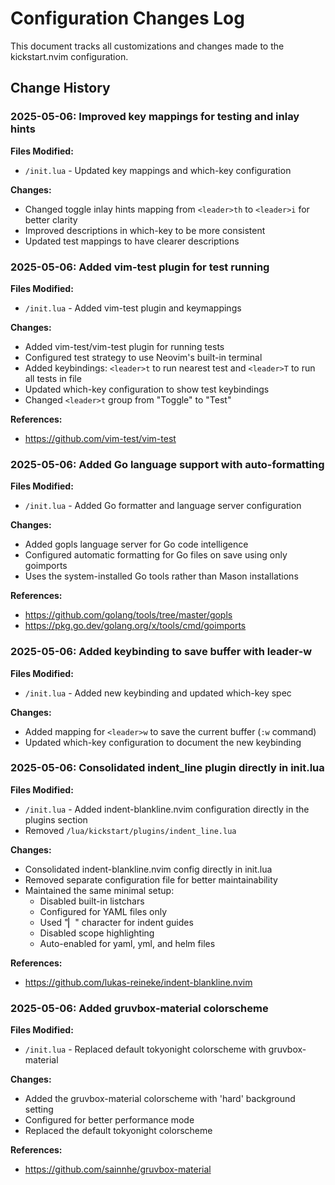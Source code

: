# Configuration Changes Log

This document tracks all customizations and changes made to the kickstart.nvim configuration.

## Change History

### 2025-05-06: Improved key mappings for testing and inlay hints

**Files Modified:**
- `/init.lua` - Updated key mappings and which-key configuration

**Changes:**
- Changed toggle inlay hints mapping from `<leader>th` to `<leader>i` for better clarity
- Improved descriptions in which-key to be more consistent
- Updated test mappings to have clearer descriptions

### 2025-05-06: Added vim-test plugin for test running

**Files Modified:**
- `/init.lua` - Added vim-test plugin and keymappings

**Changes:**
- Added vim-test/vim-test plugin for running tests
- Configured test strategy to use Neovim's built-in terminal
- Added keybindings: `<leader>t` to run nearest test and `<leader>T` to run all tests in file
- Updated which-key configuration to show test keybindings
- Changed `<leader>t` group from "Toggle" to "Test"

**References:**
- https://github.com/vim-test/vim-test

### 2025-05-06: Added Go language support with auto-formatting

**Files Modified:**
- `/init.lua` - Added Go formatter and language server configuration

**Changes:**
- Added gopls language server for Go code intelligence
- Configured automatic formatting for Go files on save using only goimports
- Uses the system-installed Go tools rather than Mason installations

**References:**
- https://github.com/golang/tools/tree/master/gopls
- https://pkg.go.dev/golang.org/x/tools/cmd/goimports

### 2025-05-06: Added keybinding to save buffer with leader-w

**Files Modified:**
- `/init.lua` - Added new keybinding and updated which-key spec

**Changes:**
- Added mapping for `<leader>w` to save the current buffer (`:w` command)
- Updated which-key configuration to document the new keybinding

### 2025-05-06: Consolidated indent_line plugin directly in init.lua

**Files Modified:**
- `/init.lua` - Added indent-blankline.nvim configuration directly in the plugins section
- Removed `/lua/kickstart/plugins/indent_line.lua`

**Changes:**
- Consolidated indent-blankline.nvim config directly in init.lua
- Removed separate configuration file for better maintainability
- Maintained the same minimal setup:
  - Disabled built-in listchars
  - Configured for YAML files only
  - Used "▏" character for indent guides
  - Disabled scope highlighting
  - Auto-enabled for yaml, yml, and helm files

**References:**
- https://github.com/lukas-reineke/indent-blankline.nvim

### 2025-05-06: Added gruvbox-material colorscheme

**Files Modified:**
- `/init.lua` - Replaced default tokyonight colorscheme with gruvbox-material

**Changes:**
- Added the gruvbox-material colorscheme with 'hard' background setting
- Configured for better performance mode
- Replaced the default tokyonight colorscheme

**References:**
- https://github.com/sainnhe/gruvbox-material

<!--
Format for each entry:
### YYYY-MM-DD: Brief description of change

**Files Modified:**
- `/path/to/file.lua`

**Changes:**
- Detailed description of what was changed and why
- Any plugins added or removed
- Any key mappings added or modified

**References:**
- Any relevant links, plugin URLs, or documentation references
-->

<!-- Add new changes at the top of this section -->